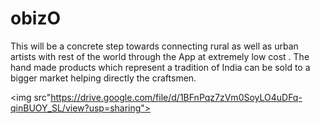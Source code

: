 # obizO
This will be a concrete step towards connecting rural as well as urban artists with rest of the world through the App at extremely low cost . The hand made products which represent a tradition of India can be sold to a bigger market helping directly the craftsmen.


<img src"https://drive.google.com/file/d/1BFnPqz7zVm0SoyLO4uDFq-qinBUOY_SL/view?usp=sharing">
